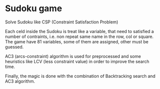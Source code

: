 # Sudoku game

Solve Sudoku like CSP (Constraint Satisfaction Problem)

Each celd inside the Sudoku is treat like a variable, that need to satisfied a number of contraints, i.e. non repeat same name in the row, col or square.
The game have 81 variables, some of them are assigned, other must be guessed.

AC3 (arcs-constraint) algorithm is used for preprocessed and some heuristics like LCV (less constraint value) in order to improve the search time.

Finally, the magic is done with the combination of Backtracking search and AC3 algorithm.

